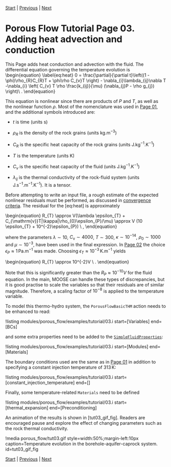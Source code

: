 [Start](porous_flow/tutorial_00.md) |
[Previous](porous_flow/tutorial_02.md) |
[Next](porous_flow/tutorial_04.md)

# Porous Flow Tutorial Page 03.  Adding heat advection and conduction

This Page adds heat conduction and advection with the fluid.  The differential equation governing the temperature evolution is
\begin{equation}
\label{eq:heat}
0 = \frac{\partial}{\partial t}\left((1 - \phi)\rho_{R}C_{R}T + \phi\rho C_{v}T \right) - \nabla_{i}\lambda_{ij}\nabla T  -\nabla_{i} \left( C_{v} T \rho \frac{k_{ij}}{\mu} (\nabla_{j}P - \rho g_{j}) \right)\ .
\end{equation}

This equation is nonlinear since there are products of $P$ and $T$, as well as the nonlinear function $\rho$.  Most of the nomenclature was used in [Page 01](porous_flow/tutorial_01.md), and the additional symbols introduced are:

- $t$ is time (units s)

- $\rho_{R}$ is the density of the rock grains (units kg.m$^{-3}$)

- $C_{R}$ is the specific heat capacity of the rock grains (units
  J.kg$^{-1}$.K$^{-1}$)

- $T$ is the temperature (units K)

- $C_{v}$ is the specific heat capacity of the fluid (units
  J.kg$^{-1}$.K$^{-1}$)

- $\lambda_{ij}$ is the thermal conductivity of the rock-fluid system
  (units J.s$^{-1}$.m$^{-1}$.K$^{-1}$).  It is a tensor.

Before attempting to write an input file, a rough estimate of the expected nonlinear residuals must be performed, as discussed in [convergence criteria](porous_flow/convergence.md).  The residual for the [eq:heat] is approximately

\begin{equation}
R_{T} \approx V(\lambda \epsilon_{T} + C_{\mathrm{v}}T|\kappa|\rho_{0}\epsilon_{P}/\mu) \approx V (10 \epsilon_{T} + 10^{-2}\epsilon_{P}) \ ,
\end{equation}

where the parameters $\lambda \sim 10$, $C_{\mathrm{v}} \sim 4000$, $T\sim 300$, $\kappa \sim 10^{-14}$, $\rho_{0}\sim 1000$ and $\mu \sim 10^{-3}$, have been used in the final expression.  In [Page 02](porous_flow/tutorial_02.md) the choice $\epsilon_{P}\approx 1\,$Pa.m$^{-1}$ was made.  Choosing $\epsilon_{T}\approx 10^{-3}\,$K.m$^{-1}$ yields

\begin{equation}
R_{T} \approx 10^{-2}V \ .
\end{equation}

Note that this is significantly greater than the $R_{P}\approx 10^{-10}V$ for the fluid equation.  In the main, MOOSE can handle these types of discrepancies, but it is good practise to scale the variables so that their residuals are of similar magnitude.  Therefore, a scaling factor of $10^{-8}$ is applied to the temperature variable.

To model this thermo-hydro system, the `PorousFlowBasicTHM` action needs to be enhanced to read:

!listing modules/porous_flow/examples/tutorial/03.i start=[Variables] end=[BCs]

and some extra properties need to be added to the [`SimpleFluidProperties`](fluid_properties:SimpleFluidProperties.md):

!listing modules/porous_flow/examples/tutorial/03.i start=[Modules] end=[Materials]

The boundary conditions used are the same as in [Page 01](porous_flow/tutorial_01.md) in addition to specifying a constant injection temperature of 313$\,$K:

!listing modules/porous_flow/examples/tutorial/03.i start=[constant_injection_temperature] end=[]

Finally, some temperature-related `Materials` need to be defined

!listing modules/porous_flow/examples/tutorial/03.i start=[thermal_expansion] end=[Preconditioning]

An animation of the results is shown in [tut03_gif_fig].  Readers are encouraged pause and explore the effect of changing parameters such as the rock thermal conductivity.

!media porous_flow/tut03.gif style=width:50%;margin-left:10px caption=Temperature evolution in the borehole-aquifer-caprock system.  id=tut03_gif_fig


[Start](porous_flow/tutorial_00.md) |
[Previous](porous_flow/tutorial_02.md) |
[Next](porous_flow/tutorial_04.md)
